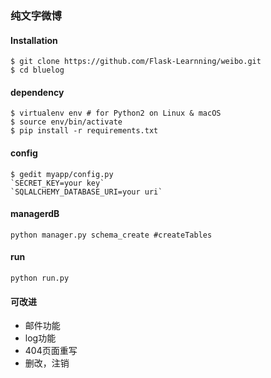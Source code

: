 ### 纯文字微博

#### Installation
```
$ git clone https://github.com/Flask-Learnning/weibo.git
$ cd bluelog
```
#### dependency
```
$ virtualenv env # for Python2 on Linux & macOS
$ source env/bin/activate
$ pip install -r requirements.txt
```
#### config
```
$ gedit myapp/config.py
`SECRET_KEY=your key`
`SQLALCHEMY_DATABASE_URI=your uri`
```
#### managerdB
```
python manager.py schema_create #createTables
```
#### run
```python run.py```
#### 可改进
- 邮件功能
- log功能
- 404页面重写
- 删改，注销
